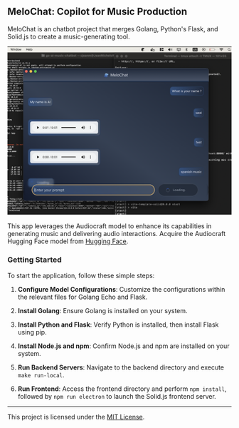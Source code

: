 ## MeloChat: Copilot for Music Production

MeloChat is an chatbot project that merges Golang, Python's Flask, and Solid.js to create a music-generating tool.


![app image](./image.png "app")

This app leverages the Audiocraft model to enhance its capabilities in generating music and delivering audio interactions. Acquire the Audiocraft Hugging Face model from [Hugging Face](https://huggingface.co/spaces/facebook/MusicGen/tree/main/audiocraft).

### Getting Started

To start the application, follow these simple steps:

1. **Configure Model Configurations**: Customize the configurations within the relevant files for Golang Echo and Flask.

2. **Install Golang**: Ensure Golang is installed on your system.

3. **Install Python and Flask**: Verify Python is installed, then install Flask using pip.

4. **Install Node.js and npm**: Confirm Node.js and npm are installed on your system.

5. **Run Backend Servers**: Navigate to the backend directory and execute `make run-local`.

6. **Run Frontend**: Access the frontend directory and perform `npm install`, followed by `npm run electron` to launch the Solid.js frontend server.


---
This project is licensed under the [MIT License](https://opensource.org/licenses/MIT).